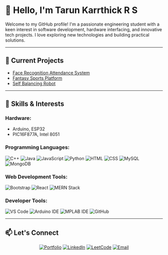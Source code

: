 # 👋 Hello, I'm Tarun Karrthick R S

Welcome to my GitHub profile! I'm a passionate engineering student with a keen interest in software development, hardware interfacing, and innovative tech projects. I love exploring new technologies and building practical solutions.

---

## 🌟 Current Projects

- [Face Recognition Attendance System](https://github.com/Tarun-karrthick-rs/face-detection-attendance-system)
- [Fantasy Sports Platform](https://github.com/Tarun-karrthick-rs/project-frontend)
- [Self Balancing Robot](https://github.com/Tarun-karrthick-rs/Self-balancing-robot)

---

## 🚀 Skills & Interests

### Hardware:
- Arduino, ESP32
- PIC16F877A, Intel 8051

### Programming Languages:
![C++](https://img.shields.io/badge/-C++-00599C?style=flat-square&logo=c%2B%2B&logoColor=white)
![Java](https://img.shields.io/badge/-Java-007396?style=flat-square&logo=java&logoColor=white)
![JavaScript](https://img.shields.io/badge/-JavaScript-F7DF1E?style=flat-square&logo=javascript&logoColor=black)
![Python](https://img.shields.io/badge/-Python-3776AB?style=flat-square&logo=python&logoColor=white)
![HTML](https://img.shields.io/badge/-HTML-E34F26?style=flat-square&logo=html5&logoColor=white)
![CSS](https://img.shields.io/badge/-CSS-1572B6?style=flat-square&logo=css3&logoColor=white)
![MySQL](https://img.shields.io/badge/-MySQL-4479A1?style=flat-square&logo=mysql&logoColor=white)
![MongoDB](https://img.shields.io/badge/-MongoDB-47A248?style=flat-square&logo=mongodb&logoColor=white)

### Web Development Tools:
![Bootstrap](https://img.shields.io/badge/-Bootstrap-7952B3?style=flat-square&logo=bootstrap&logoColor=white)
![React](https://img.shields.io/badge/-React-61DAFB?style=flat-square&logo=react&logoColor=black)
![MERN Stack](https://img.shields.io/badge/-MERN_Stack-000000?style=flat-square&logo=javascript&logoColor=white)

### Developer Tools:
![VS Code](https://img.shields.io/badge/-VS_Code-007ACC?style=flat-square&logo=visual-studio-code&logoColor=white)
![Arduino IDE](https://img.shields.io/badge/-Arduino_IDE-00979D?style=flat-square&logo=arduino&logoColor=white)
![MPLAB IDE](https://img.shields.io/badge/-MPLAB_IDE-003F72?style=flat-square&logoColor=white)
![GitHub](https://img.shields.io/badge/-GitHub-181717?style=flat-square&logo=github&logoColor=white)

---

## 📫 Let's Connect

<div align="center">
  <a href="https://tarun-karrthick-rs.github.io/protfolio/"><img src="https://img.shields.io/badge/-Portfolio-000?style=flat-square&logo=web&logoColor=white" alt="Portfolio"/></a>
  <a href="https://www.linkedin.com/in/tarun-karrthick-r-s-58a536258/"><img src="https://img.shields.io/badge/-LinkedIn-0077B5?style=flat-square&logo=linkedin&logoColor=white" alt="LinkedIn"/></a>
  <a href="https://leetcode.com/u/Tarunkarrthick/"><img src="https://img.shields.io/badge/-LeetCode-FF6A00?style=flat-square&logo=leetcode&logoColor=white" alt="LeetCode"/></a>
  <a href="karrthicktarun@gmail.com"><img src="https://img.shields.io/badge/-Email-D14836?style=flat-square&logo=gmail&logoColor=white" alt="Email"/></a>
</div>
